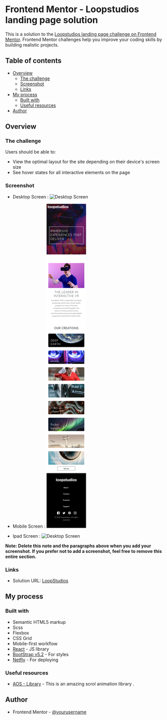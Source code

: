 # Frontend Mentor - Loopstudios landing page solution

This is a solution to the [Loopstudios landing page challenge on Frontend Mentor](https://www.frontendmentor.io/challenges/loopstudios-landing-page-N88J5Onjw). Frontend Mentor challenges help you improve your coding skills by building realistic projects. 

## Table of contents

- [Overview](#overview)
  - [The challenge](#the-challenge)
  - [Screenshot](#screenshot)
  - [Links](#links)
- [My process](#my-process)
  - [Built with](#built-with)
  - [Useful resources](#useful-resources)
- [Author](#author)



## Overview

### The challenge

Users should be able to:

- View the optimal layout for the site depending on their device's screen size
- See hover states for all interactive elements on the page

### Screenshot

- Desktop Screen :
![Desktop Screen](/src/images/screenShot/loopstudios031.png)

- Mobile Screen :
![Desktop Screen](/src/images/screenShot/loopstudios031.mobile.png)

- Ipad Screen :
![Desktop Screen](/src/images/screenShot/loopstudios031.iPad.png)


**Note: Delete this note and the paragraphs above when you add your screenshot. If you prefer not to add a screenshot, feel free to remove this entire section.**

### Links

- Solution URL: [LoopStudios](https://loopstudios031.netlify.app/)
<!-- - Live Site URL: [Add live site URL here](https://your-live-site-url.com) -->

## My process

### Built with

- Semantic HTML5 markup
- Scss
- Flexbox
- CSS Grid
- Mobile-first workflow
- [React](https://reactjs.org/) - JS library
- [BootStrap v5.2](https://getbootstrap.com/) - For styles
- [Netfly](https://app.netlify.com/) - For deploying


### Useful resources

- [AOS - Library](https://www.example.com) - This is an amazing scrol animation library .

## Author

- Frontend Mentor - [@yourusername](https://www.frontendmentor.io/profile/yourusername)



